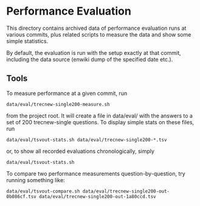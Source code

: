 Performance Evaluation
======================

This directory contains archived data of performance evaluation runs
at various commits, plus related scripts to measure the data and show
some simple statistics.

By default, the evaluation is run with the setup exactly at that commit,
including the data source (enwiki dump of the specified date etc.).

Tools
-----

To measure performance at a given commit, run

	data/eval/trecnew-single200-measure.sh

from the project root.  It will create a file in data/eval/ with
the answers to a set of 200 trecnew-single questions.  To display
simple stats on these files, run

	data/eval/tsvout-stats.sh data/eval/trecnew-single200-*.tsv

or, to show all recorded evaluations chronologically, simply

	data/eval/tsvout-stats.sh

To compare two performance measurements question-by-question,
try running something like:

	data/eval/tsvout-compare.sh data/eval/trecnew-single200-out-0b086cf.tsv data/eval/trecnew-single200-out-1a80ccd.tsv
